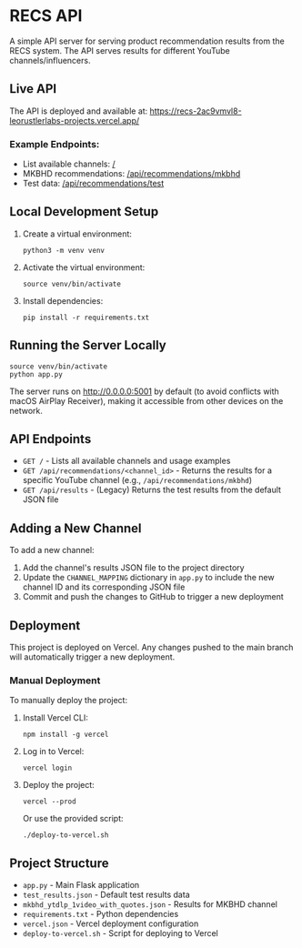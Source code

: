 # RECS API

A simple API server for serving product recommendation results from the RECS system. The API serves results for different YouTube channels/influencers.

## Live API

The API is deployed and available at:
https://recs-2ac9vmvl8-leorustlerlabs-projects.vercel.app/

### Example Endpoints:
- List available channels: [/](https://recs-2ac9vmvl8-leorustlerlabs-projects.vercel.app/)
- MKBHD recommendations: [/api/recommendations/mkbhd](https://recs-2ac9vmvl8-leorustlerlabs-projects.vercel.app/api/recommendations/mkbhd)
- Test data: [/api/recommendations/test](https://recs-2ac9vmvl8-leorustlerlabs-projects.vercel.app/api/recommendations/test)

## Local Development Setup

1. Create a virtual environment:
   ```
   python3 -m venv venv
   ```

2. Activate the virtual environment:
   ```
   source venv/bin/activate
   ```

3. Install dependencies:
   ```
   pip install -r requirements.txt
   ```

## Running the Server Locally

```
source venv/bin/activate
python app.py
```

The server runs on http://0.0.0.0:5001 by default (to avoid conflicts with macOS AirPlay Receiver), making it accessible from other devices on the network.

## API Endpoints

- `GET /` - Lists all available channels and usage examples
- `GET /api/recommendations/<channel_id>` - Returns the results for a specific YouTube channel (e.g., `/api/recommendations/mkbhd`)
- `GET /api/results` - (Legacy) Returns the test results from the default JSON file

## Adding a New Channel

To add a new channel:
1. Add the channel's results JSON file to the project directory
2. Update the `CHANNEL_MAPPING` dictionary in `app.py` to include the new channel ID and its corresponding JSON file
3. Commit and push the changes to GitHub to trigger a new deployment

## Deployment

This project is deployed on Vercel. Any changes pushed to the main branch will automatically trigger a new deployment.

### Manual Deployment

To manually deploy the project:

1. Install Vercel CLI:
   ```
   npm install -g vercel
   ```

2. Log in to Vercel:
   ```
   vercel login
   ```

3. Deploy the project:
   ```
   vercel --prod
   ```

   Or use the provided script:
   ```
   ./deploy-to-vercel.sh
   ```

## Project Structure

- `app.py` - Main Flask application
- `test_results.json` - Default test results data
- `mkbhd_ytdlp_1video_with_quotes.json` - Results for MKBHD channel
- `requirements.txt` - Python dependencies
- `vercel.json` - Vercel deployment configuration
- `deploy-to-vercel.sh` - Script for deploying to Vercel